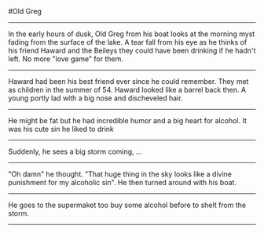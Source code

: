 #Old Greg
***
In the early hours of dusk, Old Greg from his boat looks at the morning myst fading from the surface of the lake. 
A tear fall from his eye as he thinks of his friend Haward and the Beileys they could have been drinking if he hadn't left. No more "love game" for them. 
***
Haward had been his best friend ever since he could remember. They met as children in the summer of 54. Haward looked like a barrel back then. A young portly lad with a big nose and discheveled hair.
***
He might be fat but he had incredible humor and a big heart for alcohol. It was his cute sin he liked to drink
***
Suddenly, he sees a big storm coming, ...
***
"Oh damn" he thought. "That huge thing in the sky looks like a divine punishment for my alcoholic sin".
He then turned around with his boat.
***
He goes to the supermaket too buy some alcohol before to shelt from the storm.
***
